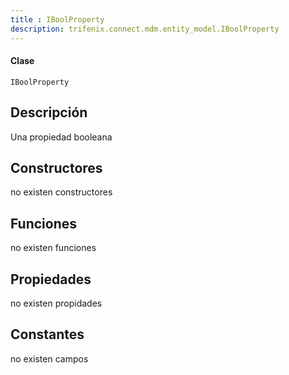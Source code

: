 ```yaml
---
title : IBoolProperty
description: trifenix.connect.mdm.entity_model.IBoolProperty
---
```




<CodeBlock slots = 'heading, code' repeat = '1' languages = 'C#' />

#### Clase
```
IBoolProperty
```

## Descripción
Una propiedad booleana
## Constructores

no existen constructores


## Funciones

no existen funciones

## Propiedades

no existen propidades

## Constantes
no existen campos

